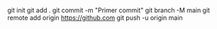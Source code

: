 git init
git add .
git commit -m "Primer commit"
git branch -M main
git remote add origin https://github.com
git push -u origin main